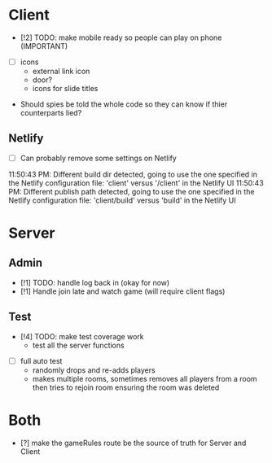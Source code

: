 
# Client

- [!2] TODO: make mobile ready so people can play on phone (IMPORTANT)
- [ ] icons
  - external link icon
  - door?
  - icons for slide titles
- Should spies be told the whole code so they can know if thier counterparts lied?

## Netlify

- [ ] Can probably remove some settings on Netlify

11:50:43 PM: Different build dir detected, going to use the one specified in the Netlify configuration file: 'client' versus '/client' in the Netlify UI
11:50:43 PM: Different publish path detected, going to use the one specified in the Netlify configuration file: 'client/build' versus 'build' in the Netlify UI

# Server

## Admin
- [!1] TODO: handle log back in (okay for now)
- [!1] Handle join late and watch game (will require client flags)

## Test
- [!4] TODO: make test coverage work
  - test all the server functions
- [ ] full auto test 
  - randomly drops and re-adds players
  - makes multiple rooms, sometimes removes all players from a room then tries to rejoin room ensuring the room was deleted


# Both
- [?] make the gameRules route be the source of truth for Server and Client


